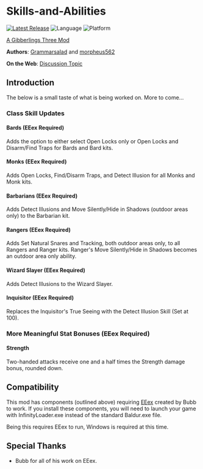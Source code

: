 # Skills-and-Abilities

[![Latest Release](https://img.shields.io/github/v/release/gibberlings3/Skills-and-Abilities?include_prereleases)](https://github.com/Gibberlings3/Skills-and-Abilities/releases/latest)
![Language](https://img.shields.io/static/v1?label=language&message=english&color=informational)
![Platform](https://img.shields.io/static/v1?label=platform&message=windows&color=informational)

[A Gibberlings Three Mod](https://www.gibberlings3.net/)

**Authors**: [Grammarsalad](https://www.gibberlings3.net/profile/6114-grammarsalad/) and [morpheus562](https://www.gibberlings3.net/profile/11591-morpheus562/)

**On the Web**: [Discussion Topic]()

## Introduction

The below is a small taste of what is being worked on. More to come...

### Class Skill Updates

#### Bards (EEex Required)

Adds the option to either select Open Locks only or Open Locks and Disarm/Find Traps for Bards and Bard kits.

#### Monks (EEex Required)

Adds Open Locks, Find/Disarm Traps, and Detect Illusion for all Monks and Monk kits. 

#### Barbarians (EEex Required)

Adds Detect Illusions and Move Silently/Hide in Shadows (outdoor areas only) to the Barbarian kit.

#### Rangers (EEex Required)

Adds Set Natural Snares and Tracking, both outdoor areas only, to all Rangers and Ranger kits. Ranger's Move Silently/Hide in Shadows becomes an outdoor area only ability.

#### Wizard Slayer (EEex Required)

Adds Detect Illusions to the Wizard Slayer.

#### Inquisitor (EEex Required)

Replaces the Inquisitor's True Seeing with the Detect Illusion Skill (Set at 100).

### More Meaningful Stat Bonuses (EEex Required)

#### Strength 

Two-handed attacks receive one and a half times the Strength damage bonus, rounded down.

## Compatibility
This mod has components (outlined above) requiring [EEex](https://github.com/Bubb13/EEex/releases/latest) created by Bubb to work. If you install these components, you will need to launch your game with InfinityLoader.exe instead of the standard Baldur.exe file.

Being this requires EEex to run, Windows is required at this time.

## Special Thanks

- Bubb for all of his work on EEex.
